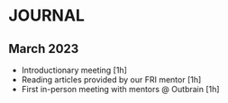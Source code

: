 # JOURNAL

## March 2023
- Introductionary meeting [1h]
- Reading articles provided by our FRI mentor [1h]
- First in-person meeting with mentors @ Outbrain [1h]

